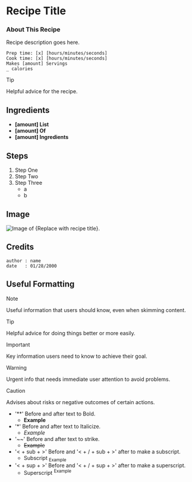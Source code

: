 # Recipe Title
<!--Use this Guide to properly format recipes. Delete this line when done-->
### About This Recipe

Recipe description goes here. 

```
Prep time: [x] [hours/minutes/seconds]
Cook time: [x] [hours/minutes/seconds]
Makes [amount] Servings
_ calories 
```

> [!TIP]
> Helpful advice for the recipe. 

## Ingredients

- **[amount] List**
- **[amount] Of**
- **[amount] Ingredients**

## Steps

1. Step One
2. Step Two
3. Step Three
    - a
    - b

## Image 
<!--Replace image file name in the file path. -->
<!--If no Image exists please delete this section. -->
![Image of {Replace with recipe title}.](https://myoctocat.com/assets/images/base-octocat.svg)
<!--(/.resources/images/placeholder.png)-->

## Credits
```
author : name
date   : 01/28/2000
```

## Useful Formatting
<!--Delete this section when done.-->

> [!NOTE]
> Useful information that users should know, even when skimming content.

> [!TIP]
> Helpful advice for doing things better or more easily.

> [!IMPORTANT]
> Key information users need to know to achieve their goal.

> [!WARNING]
> Urgent info that needs immediate user attention to avoid problems.

> [!CAUTION]
> Advises about risks or negative outcomes of certain actions.

- '**' Before and after text to Bold.
    - **Example**
- '*'  Before and after text to Italicize. 
    - *Example*
- '~~' Before and after text to strike. 
    - ~~Example~~
- '< + sub + >' Before and '< + / + sub + >' after to make a subscript.
    - Subscript <sub>Example</sub>
- '< + sup + >' Before and '< + / + sup + >' after to make a superscript.
    - Superscript <sup>Example</sup>